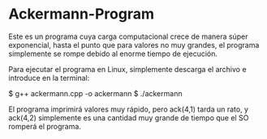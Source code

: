 # Ackermann-Program

Este es un programa cuya carga computacional crece de manera súper exponencial, hasta el punto que para
valores no muy grandes, el programa simplemente se rompe debido al enorme tiempo de ejecución.

Para ejecutar el programa en Linux, simplemente descarga el archivo e introduce en la terminal:

$ g++ ackermann.cpp -o ackermann
$ ./ackermann

El programa imprimirá valores muy rápido, pero ack(4,1) tarda un rato, y ack(4,2) simplemente es una cantidad muy 
grande de tiempo que el SO romperá el programa.

